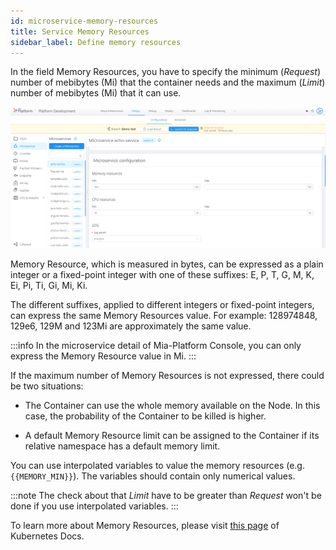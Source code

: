 ```yaml
---
id: microservice-memory-resources
title: Service Memory Resources
sidebar_label: Define memory resources
---
```


In the field Memory Resources, you have to specify the minimum (_Request_) number of mebibytes (Mi) that the container needs and the maximum (_Limit_) number of mebibytes (Mi) that it can use.

![memory-resources](img/memory-resources.png)

Memory Resource, which is measured in bytes, can be expressed as a plain integer or a fixed-point integer with one of these suffixes: E, P, T, G, M, K, Ei, Pi, Ti, Gi, Mi, Ki.

The different suffixes, applied to different integers or fixed-point integers, can express the same Memory Resources value. For example: 128974848, 129e6, 129M and 123Mi are approximately the same value.

:::info
In the microservice detail of Mia-Platform Console, you can only express the Memory Resource value in Mi.
:::

If the maximum number of Memory Resources is not expressed, there could be two situations:

- The Container can use the whole memory available on the Node. In this case, the probability of the Container to be killed is higher.

- A default Memory Resource limit can be assigned to the Container if its relative namespace has a default memory limit.

You can use interpolated variables to value the memory resources (e.g. `{{MEMORY_MIN}}`). The variables should contain only numerical values.

:::note
The check about that _Limit_ have to be greater than _Request_ won't be done if you use interpolated variables.
:::

To learn more about Memory Resources, please visit [this page](https://kubernetes.io/docs/tasks/configure-pod-container/assign-memory-resource/#memory-units) of Kubernetes Docs.
